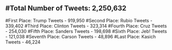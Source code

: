 #Total Number of Tweets: 2,250,632 
---
#First Place: Trump Tweets - 919,950
#Second Place: Rubio Tweets - 339,402
#Third Place: Clinton Tweets - 323,314
#Fourth Place: Cruz Tweets - 254,030
#Fifth Place: Sanders Tweets - 198,698
#Sixth Place: Jeb! Tweets - 121,038
#Seventh Place: Carson Tweets - 48,896
#Last Place: Kasich Tweets - 46,224

